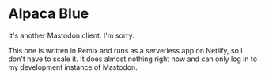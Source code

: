 # Alpaca Blue

It's another Mastodon client. I'm sorry.

This one is written in Remix and runs as a serverless app on Netlify, so I don't have to scale it. It does almost nothing right now and can only log in to my development instance of Mastodon.
